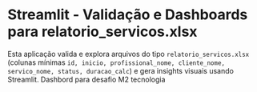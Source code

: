 # Streamlit - Validação e Dashboards para relatorio_servicos.xlsx

Esta aplicação valida e explora arquivos do tipo `relatorio_servicos.xlsx` (colunas mínimas
`id, inicio, profissional_nome, cliente_nome, servico_nome, status, duracao_calc`) e gera
insights visuais usando Streamlit.
Dashbord para desafio M2 tecnologia
